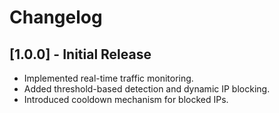 # Changelog

## [1.0.0] - Initial Release
- Implemented real-time traffic monitoring.
- Added threshold-based detection and dynamic IP blocking.
- Introduced cooldown mechanism for blocked IPs.
